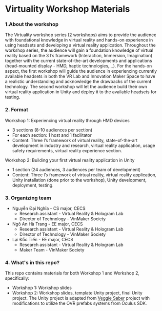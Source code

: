 # Virtuality Workshop Materials

### 1.About the workshop
The Virtuality workshop series (2 workshops) aims to provide the audience with foundational knowledge in virtual reality and hands-on experience in using headsets and developing a virtual reality application. Throughout the workshop series, the audience will gain a foundation knowledge of virtual reality based on the 3 I’s framework (Interaction, Immersion, Imagination) together with the current state-of-the-art developments and applications (head-mounted display - HMD, haptic technologies,...). For the hands-on aspect, the first workshop will guide the audience in experiencing currently available headsets in both the VR Lab and Innovation Maker Space to have a realistic understanding and acknowledge the drawbacks of the current technology. The second workshop will let the audience build their own virtual reality application in Unity and deploy it to the available headsets for testing.

### 2. Format
Workshop 1: Experiencing virtual reality through HMD devices
- 3 sections (8-10 audiences per section)
- For each section: 1 host and 1 facilitator
- Content: Three I’s framework of virtual reality, state-of-the-art development in industry and research, virtual reality application, usage safety requirements, virtual reality experience section.

Workshop 2: Building your first virtual reality application in Unity
- 1 section (24 audiences, 3 audiences per team of development)
- Content: Three I’s framework of virtual reality, virtual reality application, Unity installation (done prior to the workshop), Unity development, deployment, testing.

### 3. Organizing team
- Nguyễn Đại Nghĩa - CS major, CECS
  - Research assistant - Virtual Reality & Hologram Lab
  - Director of Technology - VinMaker Society
- Ngô An Hà Trang - EE major, CECS
  - Research assistant - Virtual Reality & Hologram Lab
  - Director of Technology - VinMaker Society
- Lại Đắc Tiến - EE major, CECS 
  - Research assistant - Virtual Reality & Hologram Lab
  - Maker Team - VinMaker Society

### 4. What's in this repo?
This repo contains materials for both Workshop 1 and Workshop 2, specifically:
- Workshop 1: Workshop slides
- Workshop 2: Workshop slides, template Unity project, final Unity project. The Unity project is adapted from [Veggie Saber](https://www.raywenderlich.com/4912095-veggie-saber-introduction-to-unity-development-with-the-oculus-quest) project with modifications to utilize the OVR prefabs systems from Oculus SDK.
